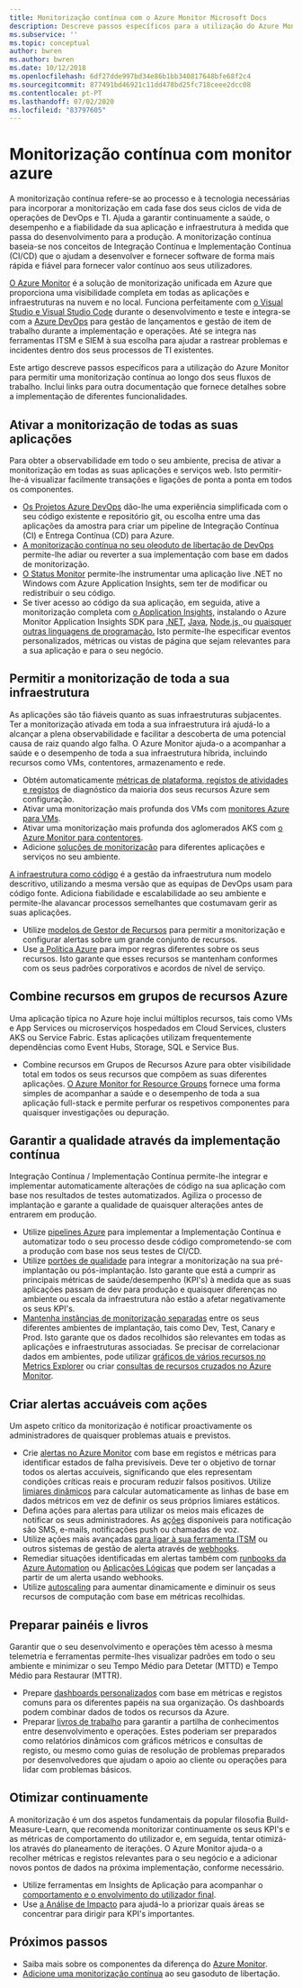 ```yaml
---
title: Monitorização contínua com o Azure Monitor Microsoft Docs
description: Descreve passos específicos para a utilização do Azure Monitor para ativar a monitorização contínua ao longo dos seus fluxos de trabalho.
ms.subservice: ''
ms.topic: conceptual
author: bwren
ms.author: bwren
ms.date: 10/12/2018
ms.openlocfilehash: 6df27dde997bd34e86b1bb340817648bfe68f2c4
ms.sourcegitcommit: 877491bd46921c11dd478bd25fc718ceee2dcc08
ms.contentlocale: pt-PT
ms.lasthandoff: 07/02/2020
ms.locfileid: "83797605"
---
```

# <a name="continuous-monitoring-with-azure-monitor"></a>Monitorização contínua com monitor azure

A monitorização contínua refere-se ao processo e à tecnologia necessárias para incorporar a monitorização em cada fase dos seus ciclos de vida de operações de DevOps e TI. Ajuda a garantir continuamente a saúde, o desempenho e a fiabilidade da sua aplicação e infraestrutura à medida que passa do desenvolvimento para a produção. A monitorização contínua baseia-se nos conceitos de Integração Contínua e Implementação Contínua (CI/CD) que o ajudam a desenvolver e fornecer software de forma mais rápida e fiável para fornecer valor contínuo aos seus utilizadores.

[O Azure Monitor](overview.md) é a solução de monitorização unificada em Azure que proporciona uma visibilidade completa em todas as aplicações e infraestruturas na nuvem e no local. Funciona perfeitamente com [o Visual Studio e Visual Studio Code](https://visualstudio.microsoft.com/) durante o desenvolvimento e teste e integra-se com a [Azure DevOps](/azure/devops/user-guide/index) para gestão de lançamentos e gestão de item de trabalho durante a implementação e operações. Até se integra nas ferramentas ITSM e SIEM à sua escolha para ajudar a rastrear problemas e incidentes dentro dos seus processos de TI existentes.

Este artigo descreve passos específicos para a utilização do Azure Monitor para permitir uma monitorização contínua ao longo dos seus fluxos de trabalho. Inclui links para outra documentação que fornece detalhes sobre a implementação de diferentes funcionalidades.


## <a name="enable-monitoring-for-all-your-applications"></a>Ativar a monitorização de todas as suas aplicações
Para obter a observabilidade em todo o seu ambiente, precisa de ativar a monitorização em todas as suas aplicações e serviços web. Isto permitir-lhe-á visualizar facilmente transações e ligações de ponta a ponta em todos os componentes.

- [Os Projetos Azure DevOps](../devops-project/overview.md) dão-lhe uma experiência simplificada com o seu código existente e repositório git, ou escolha entre uma das aplicações da amostra para criar um pipeline de Integração Contínua (CI) e Entrega Contínua (CD) para Azure.
- [A monitorização contínua no seu oleoduto de libertação de DevOps](../azure-monitor/app/continuous-monitoring.md) permite-lhe adiar ou reverter a sua implementação com base em dados de monitorização.
- [O Status Monitor](../azure-monitor/app/monitor-performance-live-website-now.md) permite-lhe instrumentar uma aplicação live .NET no Windows com Azure Application Insights, sem ter de modificar ou redistribuir o seu código.
- Se tiver acesso ao código da sua aplicação, em seguida, ative a monitorização completa com [o Application Insights,](../azure-monitor/app/app-insights-overview.md) instalando o Azure Monitor Application Insights SDK para [.NET](../azure-monitor/learn/quick-monitor-portal.md), [Java,](../azure-monitor/app/java-get-started.md) [Node.js, ](../azure-monitor/learn/nodejs-quick-start.md)ou [quaisquer outras linguagens de programação.](../azure-monitor/app/platforms.md) Isto permite-lhe especificar eventos personalizados, métricas ou vistas de página que sejam relevantes para a sua aplicação e para o seu negócio.



## <a name="enable-monitoring-for-your-entire-infrastructure"></a>Permitir a monitorização de toda a sua infraestrutura
As aplicações são tão fiáveis quanto as suas infraestruturas subjacentes. Ter a monitorização ativada em toda a sua infraestrutura irá ajudá-lo a alcançar a plena observabilidade e facilitar a descoberta de uma potencial causa de raiz quando algo falha. O Azure Monitor ajuda-o a acompanhar a saúde e o desempenho de toda a sua infraestrutura híbrida, incluindo recursos como VMs, contentores, armazenamento e rede.

- Obtém automaticamente [métricas de plataforma, registos de atividades e registos](platform/data-sources.md) de diagnóstico da maioria dos seus recursos Azure sem configuração.
- Ativar uma monitorização mais profunda dos VMs com [monitores Azure para VMs](insights/vminsights-overview.md).
-  Ativar uma monitorização mais profunda dos aglomerados AKS com [o Azure Monitor para contentores](insights/container-insights-overview.md).
- Adicione [soluções de monitorização](insights/solutions-inventory.md) para diferentes aplicações e serviços no seu ambiente.


[A infraestrutura como código](/azure/devops/learn/what-is-infrastructure-as-code) é a gestão da infraestrutura num modelo descritivo, utilizando a mesma versão que as equipas de DevOps usam para código fonte. Adiciona fiabilidade e escalabilidade ao seu ambiente e permite-lhe alavancar processos semelhantes que costumavam gerir as suas aplicações.

-  Utilize [modelos de Gestor de Recursos](platform/template-workspace-configuration.md) para permitir a monitorização e configurar alertas sobre um grande conjunto de recursos.
- Use [a Política Azure](../governance/policy/overview.md) para impor regras diferentes sobre os seus recursos. Isto garante que esses recursos se mantenham conformes com os seus padrões corporativos e acordos de nível de serviço. 


##  <a name="combine-resources-in-azure-resource-groups"></a>Combine recursos em grupos de recursos Azure
Uma aplicação típica no Azure hoje inclui múltiplos recursos, tais como VMs e App Services ou microserviços hospedados em Cloud Services, clusters AKS ou Service Fabric. Estas aplicações utilizam frequentemente dependências como Event Hubs, Storage, SQL e Service Bus.

- Combine recursos em Grupos de Recursos Azure para obter visibilidade total em todos os seus recursos que compõem as suas diferentes aplicações. [O Azure Monitor for Resource Groups](../azure-monitor/insights/resource-group-insights.md) fornece uma forma simples de acompanhar a saúde e o desempenho de toda a sua aplicação full-stack e permite perfurar os respetivos componentes para quaisquer investigações ou depuração.

## <a name="ensure-quality-through-continuous-deployment"></a>Garantir a qualidade através da implementação contínua
Integração Contínua / Implementação Contínua permite-lhe integrar e implementar automaticamente alterações de código na sua aplicação com base nos resultados de testes automatizados. Agiliza o processo de implantação e garante a qualidade de quaisquer alterações antes de entrarem em produção.


- Utilize [pipelines Azure](/azure/devops/pipelines) para implementar a Implementação Contínua e automatizar todo o seu processo desde código comprometendo-se com a produção com base nos seus testes de CI/CD.
- Utilize [portões de qualidade](/azure/devops/pipelines/release/approvals/gates) para integrar a monitorização na sua pré-implantação ou pós-implantação. Isto garante que está a cumprir as principais métricas de saúde/desempenho (KPI's) à medida que as suas aplicações passam de dev para produção e quaisquer diferenças no ambiente ou escala da infraestrutura não estão a afetar negativamente os seus KPI's.
- [Mantenha instâncias de monitorização separadas](../azure-monitor/app/separate-resources.md) entre os seus diferentes ambientes de implantação, tais como Dev, Test, Canary e Prod. Isto garante que os dados recolhidos são relevantes em todas as aplicações e infraestruturas associadas. Se precisar de correlacionar dados em ambientes, pode utilizar [gráficos de vários recursos no Metrics Explorer](../azure-monitor/platform/metrics-charts.md) ou criar [consultas de recursos cruzados no Azure Monitor](log-query/cross-workspace-query.md).


## <a name="create-actionable-alerts-with-actions"></a>Criar alertas accuáveis com ações
Um aspeto crítico da monitorização é notificar proactivamente os administradores de quaisquer problemas atuais e previstos. 

- Crie [alertas no Azure Monitor](../azure-monitor/platform/alerts-overview.md) com base em registos e métricas para identificar estados de falha previsíveis. Deve ter o objetivo de tornar todos os alertas accuíveis, significando que eles representam condições críticas reais e procuram reduzir falsos positivos. Utilize [limiares dinâmicos](platform/alerts-dynamic-thresholds.md) para calcular automaticamente as linhas de base em dados métricos em vez de definir os seus próprios limiares estáticos. 
- Defina ações para alertas para utilizar os meios mais eficazes de notificar os seus administradores. As [ações](platform/action-groups.md#create-an-action-group-by-using-the-azure-portal) disponíveis para notificação são SMS, e-mails, notificações push ou chamadas de voz.
- Utilize ações mais avançadas [para ligar à sua ferramenta ITSM](platform/itsmc-overview.md) ou outros sistemas de gestão de alerta através de [webhooks](platform/activity-log-alerts-webhook.md).
- Remediar situações identificadas em alertas também com [runbooks da Azure Automation](../automation/automation-webhooks.md) ou [Aplicações Lógicas](/connectors/custom-connectors/create-webhook-trigger) que podem ser lançadas a partir de um alerta usando webhooks. 
- Utilize [autoscaling](../azure-monitor/learn/tutorial-autoscale-performance-schedule.md) para aumentar dinamicamente e diminuir os seus recursos de computação com base em métricas recolhidas.

## <a name="prepare-dashboards-and-workbooks"></a>Preparar painéis e livros
Garantir que o seu desenvolvimento e operações têm acesso à mesma telemetria e ferramentas permite-lhes visualizar padrões em todo o seu ambiente e minimizar o seu Tempo Médio para Detetar (MTTD) e Tempo Médio para Restaurar (MTTR).

- Prepare [dashboards personalizados](../azure-monitor/learn/tutorial-app-dashboards.md) com base em métricas e registos comuns para os diferentes papéis na sua organização. Os dashboards podem combinar dados de todos os recursos da Azure.
- Preparar [livros de trabalho](../azure-monitor/platform/workbooks-overview.md) para garantir a partilha de conhecimentos entre desenvolvimento e operações. Estes poderiam ser preparados como relatórios dinâmicos com gráficos métricos e consultas de registo, ou mesmo como guias de resolução de problemas preparados por desenvolvedores que ajudam o apoio ao cliente ou operações para lidar com problemas básicos.

## <a name="continuously-optimize"></a>Otimizar continuamente
 A monitorização é um dos aspetos fundamentais da popular filosofia Build-Measure-Learn, que recomenda monitorizar continuamente os seus KPI's e as métricas de comportamento do utilizador e, em seguida, tentar otimizá-los através do planeamento de iterações. O Azure Monitor ajuda-o a recolher métricas e registos relevantes para o seu negócio e a adicionar novos pontos de dados na próxima implementação, conforme necessário.

- Utilize ferramentas em Insights de Aplicação para acompanhar o [comportamento e o envolvimento do utilizador final](../azure-monitor/learn/tutorial-users.md).
- Use [a Análise de Impacto](../azure-monitor/app/usage-impact.md) para ajudá-lo a priorizar quais áreas se concentrar para dirigir para KPI's importantes.


## <a name="next-steps"></a>Próximos passos

- Saiba mais sobre os componentes da diferença do [Azure Monitor](overview.md).
- [Adicione uma monitorização contínua](../azure-monitor/app/continuous-monitoring.md) ao seu gasoduto de libertação.

